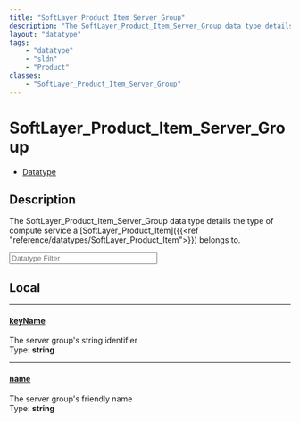 ```yaml
---
title: "SoftLayer_Product_Item_Server_Group"
description: "The SoftLayer_Product_Item_Server_Group data type details the type of compute service a [SoftLayer_Product_Item]({{<ref... "
layout: "datatype"
tags:
    - "datatype"
    - "sldn"
    - "Product"
classes:
    - "SoftLayer_Product_Item_Server_Group"
---
```


# SoftLayer_Product_Item_Server_Group
<div id='service-datatype'>
    <ul id='sldn-reference-tabs'>
        <li id='datatype'> <a href='/reference/datatypes/SoftLayer_Product_Item_Server_Group' >Datatype</a></li>
    </ul>
</div>

## Description 


The SoftLayer_Product_Item_Server_Group data type details the type of compute service a [SoftLayer_Product_Item]({{<ref "reference/datatypes/SoftLayer_Product_Item">}}) belongs to. 





<!-- Filer BEGIN -->
<div class="view-filters">
        <div class="clearfix">
            <div class="search-input-box">
                <input placeholder="Datatype Filter" onkeyup="titleSearch(inputId='prop-input', divId='properties', elementClass='prop-row')" 
                    type="text" id="prop-input" value="" size="30" maxlength="128" class="form-text">
            </div>
        </div>
</div>
<!-- Filer END -->

<div id="properties" class="content">
<div id="localProperties" class="prop-content" >

## Local
<div class="prop-row">

-----
[keyName]: #keyname
#### [keyName]
The server group's string identifier  
<span class="type-label">Type: </span>**string**  



</div>
<div class="prop-row">

-----
[name]: #name
#### [name]
The server group's friendly name  
<span class="type-label">Type: </span>**string**  



</div>
</div>
<!-- LOCAL PROPERTY END -->

</div>


